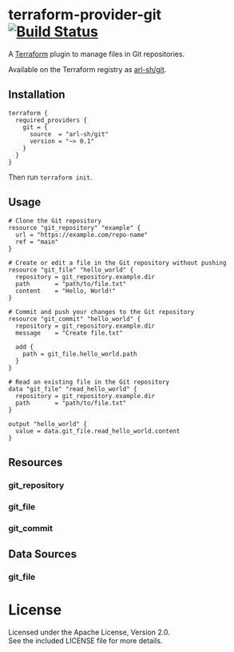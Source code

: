 # terraform-provider-git &nbsp; [![Build Status](https://github.com/arl-sh/terraform-provider-git/workflows/release/badge.svg)](https://github.com/arl-sh/terraform-provider-git/actions)

A [Terraform](http://terraform.io) plugin to manage files in Git repositories.

Available on the Terraform registry as [arl-sh/git](https://registry.terraform.io/providers/arl-sh/git).

## Installation

```hcl
terraform {
  required_providers {
    git = {
      source  = "arl-sh/git"
      version = "~> 0.1"
    }
  }
}
```

Then run `terraform init`.

## Usage

```hcl
# Clone the Git repository
resource "git_repository" "example" {
  url = "https://example.com/repo-name"
  ref = "main"
}
```

```hcl
# Create or edit a file in the Git repository without pushing
resource "git_file" "hello_world" {
  repository = git_repository.example.dir
  path       = "path/to/file.txt"
  content    = "Hello, World!"
}
```

```hcl
# Commit and push your changes to the Git repository
resource "git_commit" "hello_world" {
  repository = git_repository.example.dir
  message    = "Create file.txt"

  add {
    path = git_file.hello_world.path
  }
}
```

```hcl
# Read an existing file in the Git repository
data "git_file" "read_hello_world" {
  repository = git_repository.example.dir
  path       = "path/to/file.txt"
}

output "hello_world" {
  value = data.git_file.read_hello_world.content
}
```

## Resources

### git_repository

### git_file

### git_commit

## Data Sources

### git_file

# License

Licensed under the Apache License, Version 2.0.\
See the included LICENSE file for more details.
